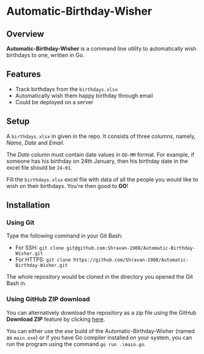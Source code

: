 # Automatic-Birthday-Wisher

## Overview
**Automatic-Birthday-Wisher** is a command line utility to automatically wish birthdays to one, written in Go.


## Features
- Track birthdays from the `birthdays.xlsx`
- Automatically wish them happy birthday through email
- Could be deployed on a server


## Setup
A `birthdays.xlsx` in given in the repo. It consists of three columns, namely, *Name*, *Date* and *Email*.

The *Date* column must contain date values in `DD-MM` format. For example, if someone has his birthday on 24th January, then his birthday date in the excel file should be `24-01`. 

Fill the `birthdays.xlsx` excel file with data of all the people you would like to wish on their birthdays. You're then good to **GO**!

## Installation
### Using Git
Type the following command in your Git Bash:

- For SSH:
```git clone git@github.com:Shravan-1908/Automatic-Birthday-Wisher.git```
- For HTTPS: ```git clone https://github.com/Shravan-1908/Automatic-Birthday-Wisher.git```

The whole repository would be cloned in the directory you opened the Git Bash in.

### Using GitHub ZIP download
You can alternatively download the repository as a zip file using the GitHub **Download ZIP** feature by clicking [here](https://github.com/Shravan-1908/Automatic-Birthday-Wisher/archive/master.zip).


You can either use the *exe* build of the Automatic-Birthday-Wisher (named as `main.exe`) or if you have Go compiler installed on your system, you can run the program using the command ```go run .\main.go```.